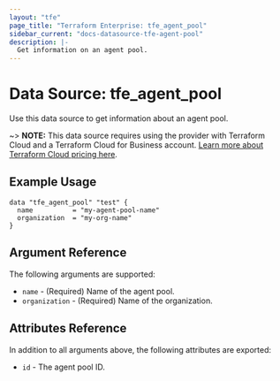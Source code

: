 ```yaml
---
layout: "tfe"
page_title: "Terraform Enterprise: tfe_agent_pool"
sidebar_current: "docs-datasource-tfe-agent-pool"
description: |-
  Get information on an agent pool.
---
```


# Data Source: tfe_agent_pool

Use this data source to get information about an agent pool.

~> **NOTE:** This data source requires using the provider with Terraform Cloud and a Terraform Cloud 
for Business account. 
[Learn more about Terraform Cloud pricing here](https://www.hashicorp.com/products/terraform/pricing).

## Example Usage

```hcl
data "tfe_agent_pool" "test" {
  name          = "my-agent-pool-name"
  organization  = "my-org-name"
}
```

## Argument Reference

The following arguments are supported:

* `name` - (Required) Name of the agent pool.
* `organization` - (Required) Name of the organization.

## Attributes Reference

In addition to all arguments above, the following attributes are exported:

* `id` - The agent pool ID.